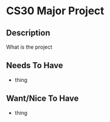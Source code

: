 # CS30 Major Project

## Description
What is the project

## Needs To Have
* thing

## Want/Nice To Have
* thing